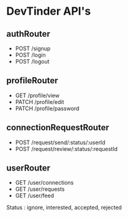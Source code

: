 # DevTinder API's

## authRouter

- POST /signup
- POST /login
- POST /logout

## profileRouter

- GET /profile/view
- PATCH /profile/edit
- PATCH /profile/password

## connectionRequestRouter

- POST /request/send/:status/:userId
- POST /request/review/:status/:requestId

## userRouter

- GET /user/connections
- GET /user/requests
- GET /user/feed

Status : ignore, interested, accepted, rejected
